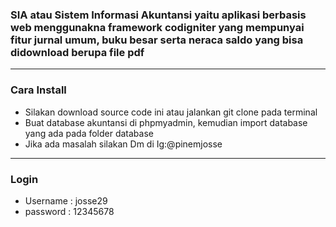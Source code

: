 <h3>SIA atau Sistem Informasi Akuntansi yaitu aplikasi berbasis web menggunakna framework codigniter yang mempunyai fitur jurnal umum, buku besar serta neraca saldo yang bisa didownload berupa file pdf </h3>
<hr>
<h3>Cara Install</h3>
<ul>
<li>Silakan download source code ini atau jalankan git clone pada terminal</li>
<li>Buat database akuntansi di phpmyadmin, kemudian import database yang ada pada folder database</li>
<li>Jika ada masalah silakan Dm di Ig:@pinemjosse </li>
</ul>
<hr>
<h3>Login</h3>
<ul>
<li>Username : josse29</li>
<li>password : 12345678</li>
</u>
